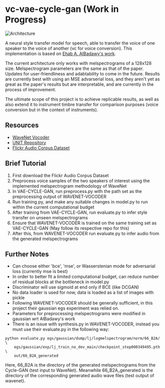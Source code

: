 # vc-vae-cycle-gan (Work in Progress)

![Architecture](https://github.com/RussellSB/vc-vae-cycle-gan/blob/main/images/VC-VAE-CYCLE-GAN.JPG)

A neural style transfer model for speech, able to transfer the voice of one speaker to the voice of another (vc for voice conversion). This implementation is based on [Ehab A. AlBadawy's work](https://ebadawy.github.io/post/speech_style_transfer/).

The current architecture only works with melspectrograms of a 128x128 size. Melspectrogram parameters are the same as that of the paper. Updates for user-friendliness and adabtability to come in the future. Results are currently best with using an MSE advarserial loss, and they aren't yet as great as the paper's results but are interpretable, and are currently in the process of improvement. 

The ultimate scope of this project is to achieve replicable results, as well as also extend it to instrument timbre transfer for comparison purposes (voice conversion but in the context of instruments).


## Resources
- [WaveNet Vocoder](https://github.com/r9y9/wavenet_vocoder)
- [UNIT Repository](https://github.com/mingyuliutw/UNIT)
- [Flickr Audio Corpus Dataset](https://groups.csail.mit.edu/sls/downloads/flickraudio/)


## Brief Tutorial
1. First download the Flickr Audio Corpus Dataset
2. Preprocess voice samples of the two speakers of interest using the implemented melspectrogram methodology of WaveNet
3. In VAE-CYCLE-GAN, run preprocess.py with the path set as the preprocessing output of WAVENET-VOCODER
4. Run training.py, and make any suitable changes in model.py to run within the current computational budget
5. After training from VAE-CYCLE-GAN, run evaluate.py to infer style transfer on unseen melspectrograms
6. Ensure that WAVENET-VOCODER is trained on the same training set as VAE-CYCLE-GAN (May follow its respective repo for this)
7. After this, from WAVENET-VOCODER run evaluate.py to infer audio from the generated melspectrograms

## Further Notes
- Can choose either 'bce', 'mse', or Wasserstenian mode for adversarial loss (currently mse is best)
- In order to better fit a limited computational budget, can reduce number of residual blocks at the bottleneck in model.py
- Discriminator will use sigmoid at end only if BCE (like DCGAN)
- No data loader is used for now, data is loaded as a list of images with pickle
- Following WAVENET-VOCODER should be generally sufficient, in this project their gaussian egs experiment was relied on.
- Parameters for preprocessing melspectrograms were modified in gaussian wrt AlBadawy's work
- There is an issue with synthesis.py in WAVENET-VOCODER, instead you must use their evaluate.py in the following way:

```
python evaluate.py egs/gaussian/dump/lj/logmelspectrogram/norm/66_B2A/ \
    egs/gaussian/exp/lj_train_no_dev_main/checkpoint_step000349495.pth \
    out/66_B2A_generated 
```

Here, 66_B2A is the directory of the generated melspectrograms from the Cycle-GAN (test input to WaveNet). Meanwhile 66_B2A_generated is the directory of the corresponding generated audio wave files (test output of wavenet). 
